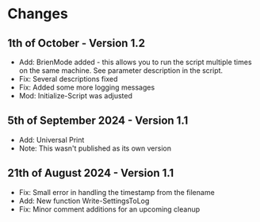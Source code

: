 # Changes

## 1th of October - Version 1.2

- Add: BrienMode added - this allows you to run the script multiple times on the same machine. See parameter description in the script.
- Fix: Several descriptions fixed
- Fix: Added some more logging messages
- Mod: Initialize-Script was adjusted

## 5th of September 2024 - Version 1.1

- Add: Universal Print
- Note: This wasn't published as its own version

## 21th of August 2024 - Version 1.1

- Fix: Small error in handling the timestamp from the filename
- Add: New function Write-SettingsToLog
- Fix: Minor comment additions for an upcoming cleanup
